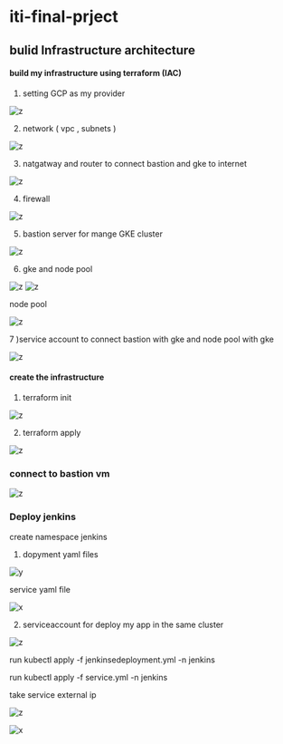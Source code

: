 # iti-final-prject #

## bulid Infrastructure architecture ##

#### build my infrastructure using terraform (IAC)

1) setting GCP as my provider

![z](https://user-images.githubusercontent.com/86315031/182568854-3eb71a8c-1a83-4506-bec3-5550731bd7fa.png)

2) network ( vpc , subnets )

![z](https://user-images.githubusercontent.com/86315031/182569030-fad2d0da-a3da-47dd-8587-bcbda4dc9a04.png)

3) natgatway and router to connect bastion and gke to internet

![z](https://user-images.githubusercontent.com/86315031/182569948-feb08274-fca9-4eee-90df-8663e8d39976.png)

4) firewall 

![z](https://user-images.githubusercontent.com/86315031/182569378-4573816f-f486-424b-bea9-f3e42e29c500.png)

5) bastion server for mange GKE cluster

![z](https://user-images.githubusercontent.com/86315031/182571975-7f07304f-fafc-4533-b9e9-4bdf6b4a59f5.png)

6) gke and node pool

![z](https://user-images.githubusercontent.com/86315031/182572485-9d390b7e-da46-4aac-9b1f-3f32b6f63f0e.png)
![z](https://user-images.githubusercontent.com/86315031/182572688-88dc3dc0-8e2b-410d-afdf-9f1dd5c25461.png)

node pool

![z](https://user-images.githubusercontent.com/86315031/182572892-a00fb9f5-7ede-4136-a6d9-a326c16a5c3b.png)

7 )service account to connect bastion with gke and node pool with gke

![z](https://user-images.githubusercontent.com/86315031/182573557-adfaebb8-6d99-4275-9040-18d20cf54cfc.png)

#### create the infrastructure 

1) terraform init

![z](https://user-images.githubusercontent.com/86315031/182574270-4c6d87fd-0c39-4788-844e-5b695f1d17c7.png)

2) terraform apply

![z](https://user-images.githubusercontent.com/86315031/182574691-ead47b51-b828-485f-9b9d-acb5cc239f5e.png)

### connect to bastion vm 

![z](https://user-images.githubusercontent.com/86315031/182575488-e35e2f9f-0ffc-4b64-9cf7-37d52c698d8b.png)

### Deploy jenkins 

create namespace jenkins

1) dopyment yaml files 

![y](https://user-images.githubusercontent.com/86315031/182576751-ad0066a2-52c5-4b88-bb31-940e985b3f7b.png)

service yaml file

![x](https://user-images.githubusercontent.com/86315031/182576887-043d7d50-38f9-461a-8ccc-fbf878b6d457.png)

2) serviceaccount for deploy my app in the same cluster

![z](https://user-images.githubusercontent.com/86315031/182578495-a06b2b5f-6732-47c0-92dd-97cdf794b1d6.png)

run kubectl apply -f jenkinsedeployment.yml -n jenkins

run kubectl apply -f service.yml -n jenkins

take service external ip 

![z](https://user-images.githubusercontent.com/86315031/182580309-ded93dcf-c263-4ab1-ae97-d7602bedf0bb.png)

![x](https://user-images.githubusercontent.com/86315031/182580751-631ae85e-7b8a-4950-895e-19c40273d976.png)









